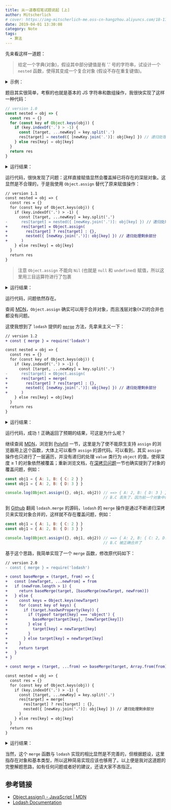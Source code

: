 ```yaml
---
title: 从一道春招笔试题说起 [上]
author: Mitscherlich
# cover: https://img-mitscherlich-me.oss-cn-hangzhou.aliyuncs.com/18-11-03/The-Android-software-stack.png
date: 2019-04-01 13:30:08
category: Note
tags:
  - 算法
---
```


<!-- [![](https://badge.juejin.im/entry/5ca1adfdf265da30717fc9ba/likes.svg?style=flat-square)](https://juejin.im/post/5ca1aa55f265da30b62190f6) -->

先来看这样一道题：

> 给定一个字典(对象)，假设其中部分键值是有 '.' 号的字符串，试设计一个 `nested` 函数，使得其变成一个复合对象 (假设不存在重复键值)。

<details><summary>示例：</summary>
<!-- make browser happy :) -->

给定对象：
```js
const obj = {
  'A': 1,
  'B.A': 2,
  'B.B': 3,
  'CC.D.E': 4,
  'CC.D.F': 5
}
```

应得到层级化对象：
```js
const nestedObj = {
  'A': 1,
  'B': {
    'A': 2,
    'B': 3
  },
  'CC': {
    'D': {
      'E': 4,
      'F': 5
    }
  }
}
```
</details>

<!-- more -->

题目其实很简单，考察的也就是基本的 JS 字符串和数组操作，我很快实现了这样一种代码：

```js
// version 1.0
const nested = obj => {
  const res = {}
  for (const key of Object.keys(obj)) {
    if (key.indexOf('.') > -1) {
      const [target, ...newKey] = key.split('.')
      res[target] = nested({ [newKey.join('.')]: obj[key] }) // 递归处理剩余部分
    } else res[key] = obj[key]
  }
  return res
}
```

<details><summary>运行结果：</summary>
<!-- make browser happy :) -->

```js
const obj = { 'A': 1, 'B.A': 2, 'B.B': 3, 'CC.D.E': 4, 'CC.D.F': 5 }

console.log(nested(obj))
// { A: 1, B: { B: 3 }, CC: { D: { F: 5 } } }
```
</details>

运行代码，很快发现了问题：这样直接赋值显然会覆盖掉已将存在的深层对象。这显然是不合理的，于是我使用 `Object.assign` 替代了原来赋值操作：

```diff
// version 1.1
const nested = obj => {
  const res = {}
  for (const key of Object.keys(obj)) {
    if (key.indexOf('.') > -1) {
      const [target, ...newKey] = key.split('.')
-      res[target] = nested({ [newKey.join('.')]: obj[key] }) // 递归处理剩余部分
+      res[target] = Object.assign(
+        res[target] ? res[target] : {},
+        nested({ [newKey.join('.')]: obj[key] }) // 递归处理剩余部分
+      )
    } else res[key] = obj[key]
  }
  return res
}
```

> 注意 `Object.assign` 不能向 `Nil` (也就是 `null` 和 `undefined`) 赋值，所以这里用三目运算符进行了包裹

<details><summary>运行结果：</summary>
<!-- make browser happy :) -->

```js
const obj = { 'A': 1, 'B.A': 2, 'B.B': 3, 'CC.D.E': 4, 'CC.D.F': 5 }

console.log(nested(obj))
// { A: 1, B: { B: 3 }, CC: { D: { F: 5 } } }
```
</details>

运行代码，问题依然存在。

查阅 [MDN](https://developer.mozilla.org/zh-CN/docs/Web/JavaScript/Reference/Global_Objects/Object/assign)，`Object.assign` 确实可以用于合并对象，而且浅层对象(≤2)的合并也都没有问题。

这使我想到了 `lodash` 提供的 [`merge`](https://lodash.com/docs/#merge) 方法，先拿来主义一下：

```diff
// version 1.2
+ const { merge } = require('lodash')

const nested = obj => {
  const res = {}
  for (const key of Object.keys(obj)) {
    if (key.indexOf('.') > -1) {
      const [target, ...newKey] = key.split('.')
-      res[target] = Object.assign(
+      res[target] = merge(
+        res[target] ? res[target] : {},
+        nested({ [newKey.join('.')]: obj[key] }) // 递归处理剩余部分
+      )
    } else res[key] = obj[key]
  }
  return res
}
```

<details><summary>运行结果：</summary>
<!-- make browser happy :) -->

```js
const obj = { 'A': 1, 'B.A': 2, 'B.B': 3, 'CC.D.E': 4, 'CC.D.F': 5 }

console.log(nested(obj))
// { A: 1, B: { A: 2, B: 3 }, CC: { D: { E: 4, F: 5 } } }
```
</details>

运行代码，成功！正确返回了预期的结果，可这是为什么呢？

继续查阅 [MDN](https://developer.mozilla.org/zh-CN/docs/Web/JavaScript/Reference/Global_Objects/Object/assign)，浏览到 [Polyfill](https://developer.mozilla.org/zh-CN/docs/Web/JavaScript/Reference/Global_Objects/Object/assign#Polyfill) 一节，这里是为了使不能原生支持 `assign` 的浏览器用上这个函数，大体上可以看作 `assign` 的源代码。可以看到，其实 `assign` 操作也只进行了一层遍历，并没有递归的处理 `value` 类行为 `object` 的值，使得深度 ≥ 1 的对象依然被覆盖；重新浏览文档，在[深拷贝问题](https://developer.mozilla.org/zh-CN/docs/Web/JavaScript/Reference/Global_Objects/Object/assign#Deep_Clone)一节也确实提到了对象的覆盖问题，例如：

```js
const obj1 = { A: 1, B: { C: 2 } }
const obj1 = { A: 2, B: { D: 3 } }

console.log(Object.assign({}, obj1, obj2)) // ==> { A: 2, B: { D: 3 } }
                                           // B.C 丢失了，因为前一个对象中的 { B: [Object] } 被后续的对象中的 { B: [Object] } 覆盖了
```

到 [Github](https://github.com/lodash/lodash) 翻阅 `lodash.merge` 的源码，`lodash` 的 `merge` 操作是通过不断递归深拷贝来实现对象合并的，这样就不存在覆盖问题，例如：

```js
const obj1 = { A: 1, B: { C: 2 } }
const obj1 = { A: 2, B: { D: 3 } }

console.log(Object.assign({}, obj1, obj2)) // ==> { A: 2, B: { C: 2, D: 3 } }
                                           // B.C 被正确合并了
```

基于这个思路，我简单实现了一个 `merge` 函数，修改原代码如下：

```diff
// version 2.0
- const { merge } = require('lodash')

+ const baseMerge = (target, from) => {
+   const [newTarget, ...newFrom] = from
+   if (newFrom.length > 1) {
+     return baseMerge(target, [baseMerge(newTarget, newFrom)])
+   } else {
+     const keys = Object.keys(newTarget)
+     for (const key of keys) {
+       if (target.hasOwnProperty(key)) {
+         if (typeof target[key] === 'object') {
+           baseMerge(target[key], [newTarget[key]])
+         } else {
+           target[key] = newTarget[key]
+         }
+       } else target[key] = newTarget[key]
+     }
+     return target
+   }
+ }

+ const merge = (target, ...from) => baseMerge(target, Array.from(from))

const nested = obj => {
  const res = {}
  for (const key of Object.keys(obj)) {
    if (key.indexOf('.') > -1) {
      const [target, ...newKey] = key.split('.')
      res[target] = merge(
        res[target] ? res[target] : {},
        nested({ [newKey.join('.')]: obj[key] }) // 递归处理剩余部分
      )
    } else res[key] = obj[key]
  }
  return res
}
```

<details><summary>运行结果：</summary>
<!-- make browser happy :) -->

```js
const obj = { 'A': 1, 'B.A': 2, 'B.B': 3, 'CC.D.E': 4, 'CC.D.F': 5 }

console.log(nested(obj))
// { A: 1, B: { A: 2, B: 3 }, CC: { D: { E: 4, F: 5 } } } // 成功！
```
</details>

当然，这个 `merge` 函数与 `lodash` 实现的相比显然是不完善的，但根据题设，这里指存在对象和基本类型，所以这种简易实现应该也够用了。以上便是我对这道题的完整解题思路，如有任何问题或者好的建议，还请大家不吝指正。

## 参考链接

- [Object.assign() - JavaScript | MDN](https://developer.mozilla.org/zh-CN/docs/Web/JavaScript/Reference/Global_Objects/Object/assign)
- [Lodash Documentation](https://lodash.com/docs/4.17.11#merge)
